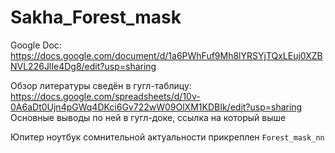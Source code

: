 # Sakha_Forest_mask

Google Doc: https://docs.google.com/document/d/1a6PWhFuf9Mh8lYRSYjTQxLEuj0XZBNVL226JlIe4Dg8/edit?usp=sharing

Обзор литературы сведён в гугл-таблицу: https://docs.google.com/spreadsheets/d/10v-0A6aDt0Ujn4pGWq4DKci6Gv722wW09OlXM1KDBIk/edit?usp=sharing Основные выводы по ней в гугл-доке, ссылка на который выше

Юпитер ноутбук сомнительной актуальности прикреплен `Forest_mask_nn`
